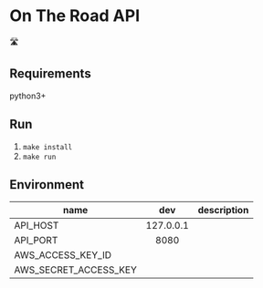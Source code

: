 # On The Road API

🛣

## Requirements
python3+

## Run
1. `make install`
2. `make run`

## Environment
| name | dev |description |
| ------------- |:-------------:| -----:|
| API_HOST                  | 127.0.0.1 |
| API_PORT                  | 8080 |
| AWS_ACCESS_KEY_ID         |
| AWS_SECRET_ACCESS_KEY     |
